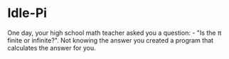 # Idle-Pi
One day, your high school math teacher asked you a question: - "Is the π finite or infinite?". Not knowing the answer you created a program that calculates the answer for you.
